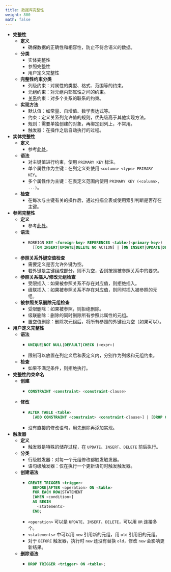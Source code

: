 ```yaml
---
title: 数据库完整性
weight: 800
math: false
---
```


- **完整性**
    - **定义**
        - 确保数据的正确性和相容性，防止不符合语义的数据。
    - **分类**
        - 实体完整性
        - 参照完整性
        - 用户定义完整性
    - **完整性约束分类**
        - 列级约束：对属性的类型、格式、范围等的约束。
        - 元组约束：对元组内部属性之间的约束。
        - [关系](/docs/computer-science/database/relational-database#fjalge)约束：对多个关系的联系的约束。
    - **实现方法**
        - 默认值：如常量、自增值、数学表达式等。
        - 约束：定义关系列允许值的规则，优先级高于其他实现方法。
        - 规则：需要单独创建的对象，再绑定到列上，不常用。
        - 触发器：在操作之后自动执行的过程。
- **实体完整性**
    - **定义**
        - 参考[此处](/docs/computer-science/database/relational-database#adjndf)。
    - **语法**
        - 对主键值进行约束，使用 `PRIMARY KEY` 标注。
        - 单个属性作为主键：在列定义处使用 `<column> <type> PRIMARY KEY`。
        - 多个属性作为主键：在表定义范围内使用 `PRIMARY KEY (<column>, ...)`。
    - **检查**
        - 在每次与主键有关的操作后，通过扫描全表或使用索引判断是否存在主键。
- **参照完整性**
    - **定义**
        - 参考[此处](/docs/computer-science/database/relational-database#goajgo)。
    - **语法**
        - ```sql
          ROREIGN KEY <foreign-key> REFERENCES <table>(<primary-key>)
            [[ON INSERT|UPDATE|DELETE NO ACTION] | [ON INSERT|UPDATE|DELETE CASCADE], ...]
          ```
    - **参照关系外键空值检查**
        - 需要定义是否允许外键为空。
        - 若外键是主键组成部分，则不为空，否则按照被参照关系中的要求。
    - **参照关系插入/修改元组检查**
        - 受限插入：如果被参照关系不存在对应值，则拒绝插入。
        - 级联插入：如果被参照关系不存在对应值，则同时插入被参照的元组。
    - **被参照关系删除元组检查**
        - 受限删除：如果被参照，则拒绝删除。
        - 级联删除：删除的同时删除所有参照此属性的元组。
        - 置空值删除：删除次元组后，将所有参照的外键设为空（如果可以）。
- **用户定义完整性**
    - **语法**
        - ```sql
          UNIQUE|NOT NULL|DEFAULT|CHECK (<expr>)
          ```
        - 限制可以放置在列定义后和表定义内，分别作为列级和元组约束。
    - **检查**
        - 如果不满足条件，则拒绝执行。
- **完整性约束命名**
    - **创建**
        - ```sql
          CONSTRAINT <constraint> <constraint-clause>
          ```
    - **修改**
        - ```sql
          ALTER TABLE <table>
            [ADD CONSTRAINT <constraint> <constraint-clause>] | [DROP CONSTRAINT <constraint>];
          ```
        - 没有直接的修改语句，用先删除再添加实现。
- **触发器**
    - **定义**
        - 触发器是特殊的储存过程，在 `UPDATE`、`INSERT`、`DELETE` 前后执行。
    - **分类**
        - 行级触发器：对每一个元组修改都触发触发器。
        - 语句级触发器：仅在执行一个更新语句时触发触发器。
    - **创建语法**
        - ```sql
          CREATE TRIGGER <trigger>
            BEFORE|AFTER <operation> ON <table>
            FOR EACH ROW|STATEMENT
            [WHEN <condition>]
            AS BEGIN
              <statements>
            END;
          ```
        - `<operation>` 可以是 `UPDATE`、`INSERT`、`DELETE`，可以用 `OR` 连接多个。
        - `<statements>` 中可以用 `new` 引用新的元组，用 `old` 引用旧的元组。
        - 对于 `BEFORE` 触发器，执行时 `new` 还没有替换 `old`，修改 `new` 会影响更新结果。
    - **删除语法**
        - ```sql
          DROP TRIGGER <trigger> ON <table>;
          ```

